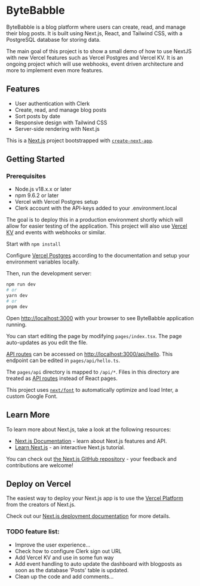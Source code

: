 # ByteBabble

ByteBabble is a blog platform where users can create, read, and manage their blog posts. It is built using Next.js,
React, and Tailwind CSS, with a PostgreSQL database for storing data.

The main goal of this project is to show a small demo of how to use NextJS with new Vercel features such as Vercel
Postgres and Vercel KV. It is an ongoing project which will use webhooks, event driven architecture and more to
implement even more features.

## Features

- User authentication with Clerk
- Create, read, and manage blog posts
- Sort posts by date
- Responsive design with Tailwind CSS
- Server-side rendering with Next.js

This is a [Next.js](https://nextjs.org/) project bootstrapped
with [`create-next-app`](https://github.com/vercel/next.js/tree/canary/packages/create-next-app).

## Getting Started

### Prerequisites

- Node.js v18.x.x or later
- npm 9.6.2 or later
- Vercel with Vercel Postgres setup
- Clerk account with the API-keys added to your .environment.local

The goal is to deploy this in a production environment shortly which will allow for easier testing of the application.
This project will also use [Vercel KV](https://vercel.com/docs/storage/vercel-kv) and events with webhooks or similar. 

Start with ``npm install``

Configure [Vercel Postgres](https://vercel.com/docs/storage/vercel-postgres) according to the documentation and setup your environment variables locally.

Then, run the development server:

```bash
npm run dev
# or
yarn dev
# or
pnpm dev
```

Open [http://localhost:3000](http://localhost:3000) with your browser to see ByteBabble application running.

You can start editing the page by modifying `pages/index.tsx`. The page auto-updates as you edit the file.

[API routes](https://nextjs.org/docs/api-routes/introduction) can be accessed
on [http://localhost:3000/api/hello](http://localhost:3000/api/hello). This endpoint can be edited
in `pages/api/hello.ts`.

The `pages/api` directory is mapped to `/api/*`. Files in this directory are treated
as [API routes](https://nextjs.org/docs/api-routes/introduction) instead of React pages.

This project uses [`next/font`](https://nextjs.org/docs/basic-features/font-optimization) to automatically optimize and
load Inter, a custom Google Font.

## Learn More

To learn more about Next.js, take a look at the following resources:

- [Next.js Documentation](https://nextjs.org/docs) - learn about Next.js features and API.
- [Learn Next.js](https://nextjs.org/learn) - an interactive Next.js tutorial.

You can check out [the Next.js GitHub repository](https://github.com/vercel/next.js/) - your feedback and contributions
are welcome!

## Deploy on Vercel

The easiest way to deploy your Next.js app is to use
the [Vercel Platform](https://vercel.com/new?utm_medium=default-template&filter=next.js&utm_source=create-next-app&utm_campaign=create-next-app-readme)
from the creators of Next.js.

Check out our [Next.js deployment documentation](https://nextjs.org/docs/deployment) for more details.

### TODO feature list:
- Improve the user experience...
- Check how to configure Clerk sign out URL
- Add Vercel KV and use in some fun way
- Add event handling to auto update the dashboard with blogposts as soon as the database 'Posts' table is updated.
- Clean up the code and add comments...
